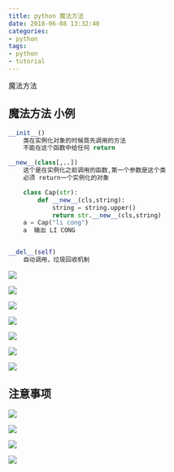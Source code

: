 ```yaml
---
title: python 魔法方法
date: 2018-06-08 13:32:40
categories:
- python
tags:
- python
- tutorial
---
```

魔法方法

<!-- more -->

## 魔法方法 小例

```python
__init__()
	类在实例化对象的时候首先调用的方法
	不能在这个函数中给任何 return

__new__(class[,..])
	这个是在实例化之前调用的函数,第一个参数是这个类
	必须 return一个实例化的对象

	class Cap(str):
		def __new__(cls,string):
			string = string.upper()
			return str.__new__(cls,string)
	a = Cap("li cong")
	a  输出 LI CONG


__del__(self)
	自动调用，垃圾回收机制
```

![](/images/python/10_m0.JPG)

![](/images/python/10_m1.JPG)

![](/images/python/10_m2.JPG)

![](/images/python/10_m3.JPG)

![](/images/python/10_m4.JPG)

![](/images/python/10_m5.jpg)

![](/images/python/10_m6.jpg)

## 注意事项

![](/images/python/10_mm0.png)

![](/images/python/10_mm1.png)

![](/images/python/10_mm2.png)

![](/images/python/10_mm3.JPG)
